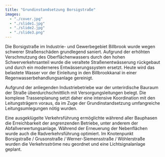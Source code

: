 ```yaml
---
title: "Grundinstand­setzung Borsigstraße"
images:
  - "./cover.jpg"
  - "./slide1.jpg"
  - "./slide2.jpg"
  - "./slide3.png"
---
```


Die Borsigstraße im Industrie- und Gewerbegebiet Billbrook wurde
wegen schwerer Straßenschäden grundlegend saniert. Aufgrund der erhöhten
Verschmutzung des Oberflächenwassers durch den hohen
Schwerverkehrsanteil wurde die veraltete Straßenentwässerung rückgebaut
und durch ein moderneres Entwässerungssystem ersetzt. Heute wird das
belastete Wasser vor der Einleitung in den Billbrookkanal in einer
Regenwasserbehandlungsanlage gereinigt.

Aufgrund der anliegenden Industriebetriebe war der unterirdische
Bauraum der Straße überdurchschnittlich mit Versorgungsleitungen belegt.
Die komplexe Trassenplanung setzt daher eine intensive Koordination mit
den Leitungsträgern voraus, da im Zuge der Grundinstandsetzung
umfangreiche Leitungsumlegungen nötig wurden.

Eine ausgeklügelte Verkehrsführung ermöglichte während aller
Bauphasen die Erreichbarkeit der angrenzenden Betriebe, unter anderem
der Abfallverwertungsanlage. Während der Erneuerung der Nebenflächen
wurde auch die Radverkehrsführung optimiert. Im Knotenpunkt Borsigstraße
/ Grusonstraße / Werner-Siemensstraße / Wöhlerstraße wurden die
Verkehrsströme neu geordnet und eine Lichtsignalanlage geplant.
